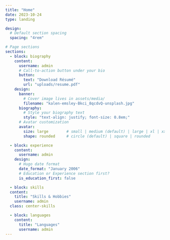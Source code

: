```yaml
---
title: "Home"
date: 2023-10-24
type: landing

design:
  # Default section spacing
  spacing: "4rem"

# Page sections
sections:
  - block: biography
    content:
      username: admin
      # Call-to-action button under your bio
      button:
        text: "Download Résumé"
        url: "uploads/resume.pdf"
    design:
      banner:
        # Cover image lives in assets/media/
        filename: "kalen-emsley-Bkci_8qcdvQ-unsplash.jpg"
      biography:
        # Style your biography text
        style: "text-align: justify; font-size: 0.8em;"
      # Avatar customization
      avatar:
        size: large        # small | medium (default) | large | xl | xxl
        shape: rounded     # circle (default) | square | rounded

  - block: experience
    content:
      username: admin
    design:
      # Hugo date format
      date_format: "January 2006"
      # Education or Experience section first?
      is_education_first: false

  - block: skills
  content:
    title: "Skills & Hobbies"
    username: admin
  class: center-skills

  - block: languages
    content:
      title: "Languages"
      username: admin
---
```

